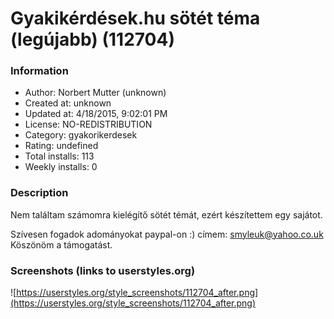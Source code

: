 # Gyakikérdések.hu sötét téma (legújabb) (112704)

### Information
- Author: Norbert Mutter (unknown)
- Created at: unknown
- Updated at: 4/18/2015, 9:02:01 PM
- License: NO-REDISTRIBUTION
- Category: gyakorikerdesek
- Rating: undefined
- Total installs: 113
- Weekly installs: 0


### Description
Nem találtam számomra kielégítő sötét témát, ezért készítettem egy sajátot.

Szívesen fogadok adományokat paypal-on :) címem: smyleuk@yahoo.co.uk
Köszönöm a támogatást.


### Screenshots (links to userstyles.org)
![https://userstyles.org/style_screenshots/112704_after.png](https://userstyles.org/style_screenshots/112704_after.png)


